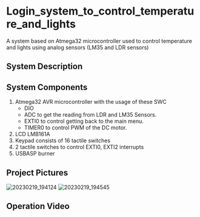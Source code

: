 # Login_system_to_control_temperature_and_lights
A system based on Atmega32 microcontroller used to control temperature and lights using analog sensors (LM35 and LDR sensors)
## System Description
## System Components
1. Atmega32 AVR microcontroller with the usage of these SWC
   - DIO
   - ADC to get the reading from LDR and LM35 Sensors.
   - EXTI0 to control getting back to the main menu.
   - TIMER0 to control PWM of the DC motor.
2. LCD LMB161A 
3. Keypad consists of 16 tactile switches
4. 2 tactile switches to control EXTI0, EXTI2 interrupts
5. USBASP burner
## Project Pictures
![20230219_194124](https://user-images.githubusercontent.com/94296738/224461447-9a10adc5-7ed5-4c52-ba81-1e959e2ff7e3.jpg)
![20230219_194545](https://user-images.githubusercontent.com/94296738/224461465-595bbc3e-6e89-4ad8-8327-0864f417350e.jpg)

## Operation Video
